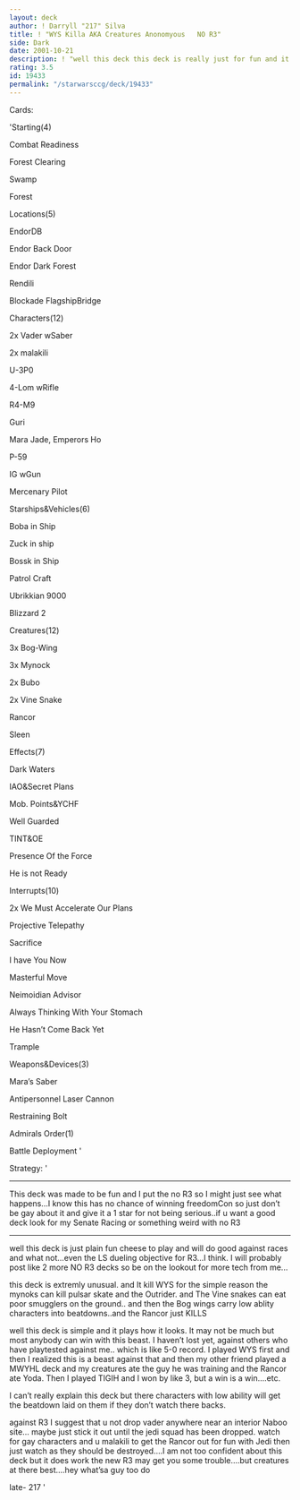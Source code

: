 ```yaml
---
layout: deck
author: ! Darryll "217" Silva
title: ! "WYS Killa AKA Creatures Anonomyous   NO R3"
side: Dark
date: 2001-10-21
description: ! "well this deck this deck is really just for fun and it does good vs. other deck types...not just WYS even the new stuff"
rating: 3.5
id: 19433
permalink: "/starwarsccg/deck/19433"
---
```

Cards: 

'Starting(4)

   Combat Readiness

   Forest Clearing

   Swamp

   Forest


Locations(5)

   EndorDB

   Endor Back Door

   Endor Dark Forest

   Rendili

   Blockade FlagshipBridge


Characters(12)

   2x Vader wSaber

   2x malakili

   U-3P0

   4-Lom wRifle

   R4-M9

   Guri

   Mara Jade, Emperors Ho

   P-59

   IG wGun

   Mercenary Pilot


Starships&Vehicles(6)

   Boba in Ship

   Zuck in ship

   Bossk in Ship

   Patrol Craft

   Ubrikkian 9000

   Blizzard 2


Creatures(12)

   3x Bog-Wing

   3x Mynock

   2x Bubo

   2x Vine Snake

   Rancor

   Sleen


Effects(7)

   Dark Waters

   IAO&Secret Plans

   Mob. Points&YCHF

   Well Guarded

   TINT&OE

   Presence Of the Force

   He is not Ready


Interrupts(10)

   2x We Must Accelerate Our Plans

   Projective Telepathy

   Sacrifice

   I have You Now

   Masterful Move

   Neimoidian Advisor

   Always Thinking With Your Stomach

   He Hasn’t Come Back Yet

   Trample


Weapons&Devices(3)

   Mara’s Saber

   Antipersonnel Laser Cannon

   Restraining Bolt


Admirals Order(1)

   Battle Deployment '

Strategy: '

 ****************************************************

This deck was made to be fun and I put the no R3 so I might just see what happens...I know this has no chance of winning freedomCon so just don’t be gay about it and give it a 1 star for not being serious..if u want a good deck look for my Senate Racing or something weird with no R3

******************************************************





well this deck is just plain fun cheese to play and will do good against races and what not...even the LS dueling objective for R3...I think. I will probably post like 2 more NO R3 decks so be on the lookout for more tech from me...


this deck is extremly unusual. and It kill WYS for the simple reason the mynoks can kill pulsar skate and the Outrider. and The Vine snakes can eat poor smugglers on the ground.. and then the Bog wings carry low ablity characters into beatdowns..and the Rancor just KILLS


well this deck is simple and it plays how it looks. It may not be much but most anybody can win with this beast. I haven’t lost yet, against others who have playtested against me.. which is like 5-0 record. I played WYS first and then I realized this is a beast against that and then my other friend played a MWYHL deck and my creatures ate the guy he was training and the Rancor ate Yoda. Then I played TIGIH and I won by like 3, but a win is a win....etc.


I can’t really explain this deck but there characters with low ability will get the beatdown laid on them if they don’t watch there backs.


against R3 I suggest that u not drop vader anywhere near an interior Naboo site... maybe just stick it out until the jedi squad has been dropped. watch for gay characters and u malakili to get the Rancor out for fun with Jedi then just watch as they should be destroyed....I am not too confident about this deck but it does work the new R3 may get you some trouble....but creatures at there best....hey what’sa guy too do


late- 217  '
